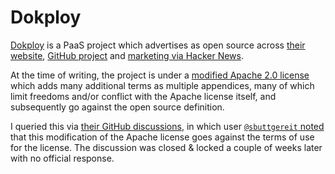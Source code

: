 # Dokploy

[Dokploy](https://github.com/Dokploy/dokploy) is a PaaS project which advertises as open source across [their website](https://dokploy.com/), [GitHub project](https://github.com/Dokploy/dokploy) and [marketing via Hacker News](https://news.ycombinator.com/item?id=40195480).

At the time of writing, the project is under a [modified Apache 2.0 license](https://github.com/Dokploy/dokploy/blob/be56ba046cb3b2b8676d5f8020cf56844d601730/LICENSE.MD) which adds many additional terms as multiple appendices, many of which limit freedoms and/or conflict with the Apache license itself, and subsequently go against the open source definition.

I queried this via [their GitHub discussions](https://github.com/Dokploy/dokploy/discussions/3), in which user [`@sbuttgereit` noted](https://github.com/Dokploy/dokploy/discussions/3#discussioncomment-9264180) that this modification of the Apache license goes against the terms of use for the license. The discussion was closed & locked a couple of weeks later with no official response.